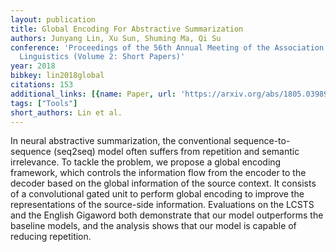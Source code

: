 ```yaml
---
layout: publication
title: Global Encoding For Abstractive Summarization
authors: Junyang Lin, Xu Sun, Shuming Ma, Qi Su
conference: 'Proceedings of the 56th Annual Meeting of the Association for Computational
  Linguistics (Volume 2: Short Papers)'
year: 2018
bibkey: lin2018global
citations: 153
additional_links: [{name: Paper, url: 'https://arxiv.org/abs/1805.03989'}]
tags: ["Tools"]
short_authors: Lin et al.
---
```

In neural abstractive summarization, the conventional sequence-to-sequence
(seq2seq) model often suffers from repetition and semantic irrelevance. To
tackle the problem, we propose a global encoding framework, which controls the
information flow from the encoder to the decoder based on the global
information of the source context. It consists of a convolutional gated unit to
perform global encoding to improve the representations of the source-side
information. Evaluations on the LCSTS and the English Gigaword both demonstrate
that our model outperforms the baseline models, and the analysis shows that our
model is capable of reducing repetition.